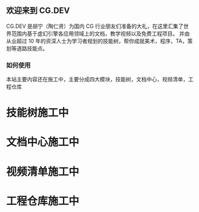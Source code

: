## 欢迎来到 CG.DEV

CG.DEV 是胡宁（陶仁贤）为国内 CG 行业朋友们准备的大礼，在这里汇集了世界范围内基于虚幻引擎各应用领域上的文档，教学视频以及免费工程项目。 并由从业超过 10 年的资深人士为学习者规划的技能树，帮你成就美术，程序，TA，策划等道路技能点。


### 如何使用

本站主要内容还在施工中，主要分成四大模块，技能树，文档中心，视频清单，工程仓库

# 技能树施工中
# 文档中心施工中
# 视频清单施工中
# 工程仓库施工中


